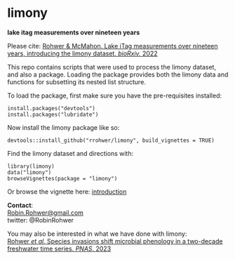 # limony
**lake itag measurements over nineteen years**

Please cite: [Rohwer & McMahon. Lake iTag measurements over nineteen years, introducing the limony dataset. _bioRxiv._ 2022](https://www.biorxiv.org/content/10.1101/2022.08.04.502869v1)

This repo contains scripts that were used to process the limony dataset, and also a package. Loading the package provides both the limony data and functions for subsetting its nested list structure. 

To load the package, first make sure you have the pre-requisites installed:
```
install.packages("devtools")
install.packages("lubridate")
```

Now install the limony package like so:
```
devtools::install_github("rrohwer/limony", build_vignettes = TRUE)
```

Find the limony dataset and directions with:
```
library(limony)
data("limony")
browseVignettes(package = "limony")
```
Or browse the vignette here: [introduction](https://htmlpreview.github.io/?https://github.com/rrohwer/limony/blob/main/introduction.html)

**Contact**:  
Robin.Rohwer@gmail.com  
twitter: @RobinRohwer

You may also be interested in what we have done with limony:  
[Rohwer _et al._ Species invasions shift microbial phenology in a two-decade freshwater time series. _PNAS_. 2023](https://www.pnas.org/doi/10.1073/pnas.2211796120)
